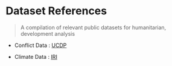 # Dataset References
> A compilation of relevant public datasets for humanitarian, development analysis


- Conflict Data : [UCDP](https://ucdp.uu.se/)

- Climate Data : [IRI](https://iridl.ldeo.columbia.edu/index.html?Set-Language=en)
